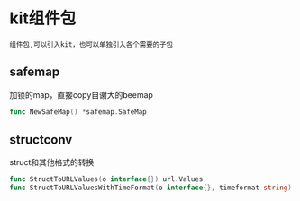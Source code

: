 # kit组件包 #
```
组件包,可以引入kit，也可以单独引入各个需要的子包
```
## safemap ##
加锁的map，直接copy自谢大的beemap
```go
func NewSafeMap() *safemap.SafeMap
```
## structconv ##
struct和其他格式的转换
```go
func StructToURLValues(o interface{}) url.Values
func StructToURLValuesWithTimeFormat(o interface{}, timeformat string) url.Values 
```
